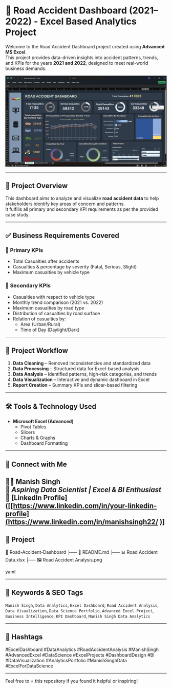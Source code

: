 # 🚦 Road Accident Dashboard (2021–2022) - Excel Based Analytics Project

Welcome to the Road Accident Dashboard project created using **Advanced MS Excel**.  
This project provides data-driven insights into accident patterns, trends, and KPIs for the years **2021 and 2022**, designed to meet real-world business demands.

![Dashboard Preview](./Road%20Accident%20Analysis.png)

---

## 📌 Project Overview

This dashboard aims to analyze and visualize **road accident data** to help stakeholders identify key areas of concern and patterns.  
It fulfills all primary and secondary KPI requirements as per the provided case study.

---

## ✅ Business Requirements Covered

### 🔹 **Primary KPIs**
- Total Casualties after accidents
- Casualties & percentage by severity (Fatal, Serious, Slight)
- Maximum casualties by vehicle type

### 🔸 **Secondary KPIs**
- Casualties with respect to vehicle type
- Monthly trend comparison (2021 vs. 2022)
- Maximum casualties by road type
- Distribution of casualties by road surface
- Relation of casualties by:
  - Area (Urban/Rural)
  - Time of Day (Daylight/Dark)

---

## 🔧 Project Workflow

1. **Data Cleaning** – Removed inconsistencies and standardized data
2. **Data Processing** – Structured data for Excel-based analysis
3. **Data Analysis** – Identified patterns, high-risk categories, and trends
4. **Data Visualization** – Interactive and dynamic dashboard in Excel
5. **Report Creation** – Summary KPIs and slicer-based filtering

---

## 🛠️ Tools & Technology Used

- **Microsoft Excel (Advanced)**
  - Pivot Tables
  - Slicers
  - Charts & Graphs
  - Dashboard Formatting

---

## 🔗 Connect with Me

👨‍💻 **Manish Singh**  
📍 *Aspiring Data Scientist | Excel & BI Enthusiast*  
🔗 [LinkedIn Profile]([[https://www.linkedin.com/in/your-linkedin-profile](https://www.linkedin.com/in/manishsingh22/
)]
---

## 📂 Project 
📁 Road-Accident-Dashboard
├── 📄 README.md
├── 📊 Road Accident Data.xlsx
├── 🖼️ Road Accident Analysis.png

yaml

---

## 🧠 Keywords & SEO Tags

`Manish Singh`, `Data Analytics`, `Excel Dashboard`, `Road Accident Analysis`, `Data Visualization`, `Data Science Portfolio`, `Advanced Excel Project`, `Business Intelligence`, `KPI Dashboard`, `Manish Singh Data Analytics`

---

## 📢 Hashtags

#ExcelDashboard #DataAnalytics #RoadAccidentAnalysis #ManishSingh #AdvancedExcel #DataScience #ExcelProjects #DashboardDesign #BI #DataVisualization #AnalyticsPortfolio #ManishSinghData #ExcelForDataScience

---

Feel free to ⭐ this repository if you found it helpful or inspiring!


